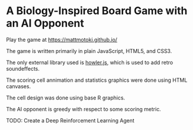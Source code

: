 # A Biology-Inspired Board Game with an AI Opponent

Play the game at https://mattmotoki.github.io/

The game is written primarily in plain JavaScript, HTML5, and CSS3.  

The only external library used is [howler.js](https://howlerjs.com/),
which is used to add retro soundeffects.

The scoring cell annimation and statistics graphics were done using HTML canvases.  

The cell design was done using base R graphics. 

The AI opponent is greedy with respect to some scoring metric. 

TODO:
Create a Deep Reinforcement Learning Agent
